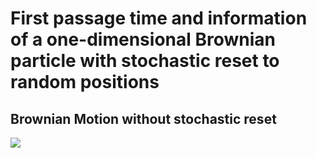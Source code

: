 # First passage time and information of a one-dimensional Brownian particle with stochastic reset to random positions

## Brownian Motion without stochastic reset
![](https://github.com/jquetzalcoatl/BrownianMotionwStochasticReset/anim_BM_woStochResGauss.gif)
